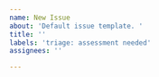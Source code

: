 ```yaml
---
name: New Issue
about: 'Default issue template. '
title: ''
labels: 'triage: assessment needed'
assignees: ''

---
```



